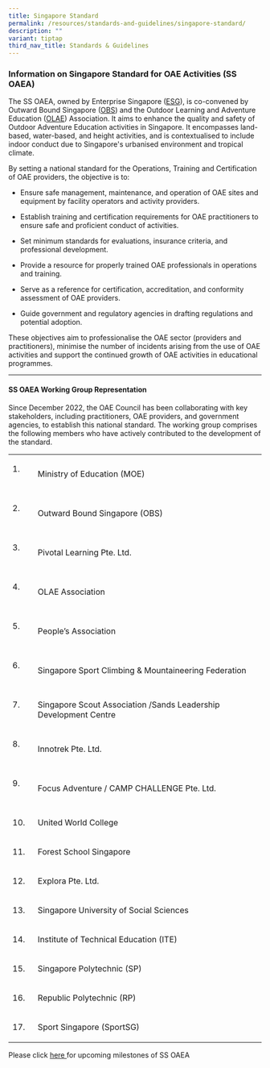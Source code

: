```yaml
---
title: Singapore Standard
permalink: /resources/standards-and-guidelines/singapore-standard/
description: ""
variant: tiptap
third_nav_title: Standards & Guidelines
---
```

<h3><strong>Information on Singapore Standard for OAE Activities (SS OAEA)</strong></h3>
<p>The SS OAEA, owned by Enterprise Singapore (<a href="https://www.enterprisesg.gov.sg" rel="noopener noreferrer nofollow" target="_blank">ESG</a>), is co-convened by Outward
Bound Singapore (<a href="https://www.nyc.gov.sg/en/obs" rel="noopener noreferrer nofollow" target="_blank">OBS</a>) and the Outdoor Learning
and Adventure Education (<a href="https://www.olae.sg/" rel="noopener noreferrer nofollow" target="_blank">OLAE</a>) Association. It aims to enhance the
quality and safety of Outdoor Adventure Education activities in Singapore.
It encompasses land-based, water-based, and height activities, and is contextualised
to include indoor conduct due to Singapore's urbanised environment and
tropical climate.</p>
<p>By setting a national standard for the Operations, Training and Certification
of OAE providers, the objective is to:</p>
<ul data-tight="true" class="tight">
<li>
<p>Ensure safe management, maintenance, and operation of OAE sites and equipment
by facility operators and activity providers.</p>
</li>
<li>
<p>Establish training and certification requirements for OAE practitioners
to ensure safe and proficient conduct of activities.</p>
</li>
<li>
<p>Set minimum standards for evaluations, insurance criteria, and professional
development.</p>
</li>
<li>
<p>Provide a resource for properly trained OAE professionals in operations
and training.</p>
</li>
<li>
<p>Serve as a reference for certification, accreditation, and conformity
assessment of OAE providers.</p>
</li>
<li>
<p>Guide government and regulatory agencies in drafting regulations and potential
adoption.</p>
</li>
</ul>
<p>These objectives aim to professionalise the OAE sector (providers and
practitioners), minimise the number of incidents arising from the use of
OAE activities and support the continued growth of OAE activities in educational
programmes.</p>
<hr>
<h4>SS OAEA Working Group Representation</h4>
<p>Since December 2022, the OAE Council has been collaborating with key stakeholders,
including practitioners, OAE providers, and government agencies, to establish
this national standard. The working group comprises the following members
who have actively contributed to the development of the standard.</p>
<table style="minWidth: 50px">
<colgroup>
<col>
<col>
</colgroup>
<tbody>
<tr>
<td rowspan="1" colspan="1">
<p>1.&nbsp;&nbsp;&nbsp; &nbsp;</p>
</td>
<td rowspan="1" colspan="1">
<p>Ministry of Education (MOE)</p>
</td>
</tr>
<tr>
<td rowspan="1" colspan="1">
<p>2.&nbsp;&nbsp;&nbsp; &nbsp;</p>
</td>
<td rowspan="1" colspan="1">
<p>Outward Bound Singapore (OBS)</p>
</td>
</tr>
<tr>
<td rowspan="1" colspan="1">
<p>3.&nbsp;&nbsp;&nbsp; &nbsp;</p>
</td>
<td rowspan="1" colspan="1">
<p>Pivotal Learning Pte. Ltd.</p>
</td>
</tr>
<tr>
<td rowspan="1" colspan="1">
<p>4.&nbsp;&nbsp;&nbsp; &nbsp;</p>
</td>
<td rowspan="1" colspan="1">
<p>OLAE Association</p>
</td>
</tr>
<tr>
<td rowspan="1" colspan="1">
<p>5.&nbsp;&nbsp;&nbsp; &nbsp;</p>
</td>
<td rowspan="1" colspan="1">
<p>People’s Association</p>
</td>
</tr>
<tr>
<td rowspan="1" colspan="1">
<p>6.&nbsp;&nbsp;&nbsp; &nbsp;</p>
</td>
<td rowspan="1" colspan="1">
<p>Singapore Sport Climbing &amp; Mountaineering Federation</p>
</td>
</tr>
<tr>
<td rowspan="1" colspan="1">
<p>7.&nbsp;&nbsp;&nbsp; &nbsp;</p>
</td>
<td rowspan="1" colspan="1">
<p>Singapore Scout Association /Sands Leadership Development Centre</p>
</td>
</tr>
<tr>
<td rowspan="1" colspan="1">
<p>8.&nbsp;&nbsp;&nbsp; &nbsp;</p>
</td>
<td rowspan="1" colspan="1">
<p>Innotrek Pte. Ltd.</p>
</td>
</tr>
<tr>
<td rowspan="1" colspan="1">
<p>9.&nbsp;&nbsp;&nbsp; &nbsp;</p>
</td>
<td rowspan="1" colspan="1">
<p>Focus Adventure / CAMP CHALLENGE Pte. Ltd.</p>
</td>
</tr>
<tr>
<td rowspan="1" colspan="1">
<p>10. &nbsp;</p>
</td>
<td rowspan="1" colspan="1">
<p>United World College</p>
</td>
</tr>
<tr>
<td rowspan="1" colspan="1">
<p>11. &nbsp;</p>
</td>
<td rowspan="1" colspan="1">
<p>Forest School Singapore</p>
</td>
</tr>
<tr>
<td rowspan="1" colspan="1">
<p>12. &nbsp;</p>
</td>
<td rowspan="1" colspan="1">
<p>Explora Pte. Ltd.</p>
</td>
</tr>
<tr>
<td rowspan="1" colspan="1">
<p>13. &nbsp;</p>
</td>
<td rowspan="1" colspan="1">
<p>Singapore University of Social Sciences</p>
</td>
</tr>
<tr>
<td rowspan="1" colspan="1">
<p>14. &nbsp;</p>
</td>
<td rowspan="1" colspan="1">
<p>Institute of Technical Education (ITE)</p>
</td>
</tr>
<tr>
<td rowspan="1" colspan="1">
<p>15. &nbsp;</p>
</td>
<td rowspan="1" colspan="1">
<p>Singapore Polytechnic (SP)</p>
</td>
</tr>
<tr>
<td rowspan="1" colspan="1">
<p>16. &nbsp;</p>
</td>
<td rowspan="1" colspan="1">
<p>Republic Polytechnic (RP)</p>
</td>
</tr>
<tr>
<td rowspan="1" colspan="1">
<p>17. &nbsp;</p>
</td>
<td rowspan="1" colspan="1">
<p>Sport Singapore (SportSG)</p>
</td>
</tr>
</tbody>
</table>
<p>Please click <a href="/about/milestones" rel="noopener noreferrer nofollow" target="_blank">here </a>for
upcoming milestones of SS OAEA</p>
<p></p>
<p></p>